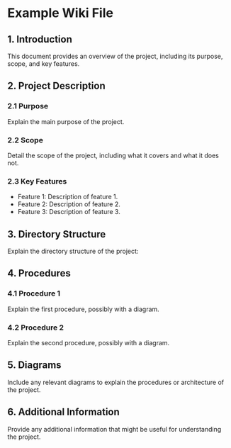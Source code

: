 # Example Wiki File

## 1. Introduction

This document provides an overview of the project, including its purpose, scope, and key features.

## 2. Project Description

### 2.1 Purpose

Explain the main purpose of the project.

### 2.2 Scope

Detail the scope of the project, including what it covers and what it does not.

### 2.3 Key Features

- Feature 1: Description of feature 1.
- Feature 2: Description of feature 2.
- Feature 3: Description of feature 3.

## 3. Directory Structure

Explain the directory structure of the project:

## 4. Procedures

### 4.1 Procedure 1

Explain the first procedure, possibly with a diagram.

### 4.2 Procedure 2

Explain the second procedure, possibly with a diagram.

## 5. Diagrams

Include any relevant diagrams to explain the procedures or architecture of the project.

## 6. Additional Information

Provide any additional information that might be useful for understanding the project.
